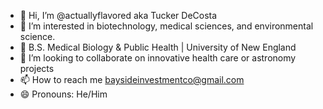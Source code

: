 - 👋 Hi, I’m @actuallyflavored aka Tucker DeCosta
- 👀 I’m interested in biotechnology, medical sciences, and environmental science.
- 🌱 B.S. Medical Biology & Public Health | University of New England
- 💞️ I’m looking to collaborate on innovative health care or astronomy projects
- 📫 How to reach me baysideinvestmentco@gmail.com
- 😄 Pronouns: He/Him

<!---
actuallyflavored/actuallyflavored is a ✨ special ✨ repository because its `README.md` (this file) appears on your GitHub profile.
You can click the Preview link to take a look at your changes.
--->
